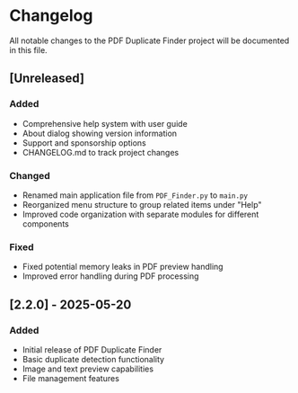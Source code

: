 # Changelog

All notable changes to the PDF Duplicate Finder project will be documented in this file.

## [Unreleased]

### Added
- Comprehensive help system with user guide
- About dialog showing version information
- Support and sponsorship options
- CHANGELOG.md to track project changes

### Changed
- Renamed main application file from `PDF_Finder.py` to `main.py`
- Reorganized menu structure to group related items under "Help"
- Improved code organization with separate modules for different components

### Fixed
- Fixed potential memory leaks in PDF preview handling
- Improved error handling during PDF processing

## [2.2.0] - 2025-05-20

### Added
- Initial release of PDF Duplicate Finder
- Basic duplicate detection functionality
- Image and text preview capabilities
- File management features
